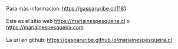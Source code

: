 Para más informacion: https://gasparuribe.cl/1181<br><br>
Este es el sitio web https://mariainespesqueira.cl o https://mariainespesqueira.com<br><br>
La url en github: https://gasparuribe.github.io/mariainespesqueira.cl<br>
